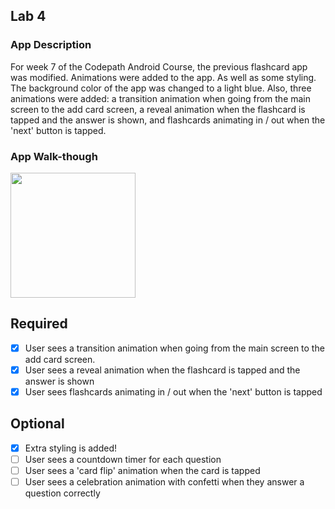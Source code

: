 ## Lab 4

### App Description
For week 7 of the Codepath Android Course, the previous flashcard app was modified. Animations were added to the app. As well as some styling. The background color of the app was changed to a light blue. Also, three animations were added: a transition animation when going from the main screen to the add card screen, a reveal animation when the flashcard is tapped and the answer is shown, and flashcards animating in / out when the 'next' button is tapped. 

### App Walk-though

<img src="http://g.recordit.co/FVSFz1ENOO.gif" width=200><br>

## Required
- [x] User sees a transition animation when going from the main screen to the add card screen.
- [x] User sees a reveal animation when the flashcard is tapped and the answer is shown
- [x] User sees flashcards animating in / out when the 'next' button is tapped

## Optional
- [x] Extra styling is added!
- [ ] User sees a countdown timer for each question
- [ ] User sees a 'card flip' animation when the card is tapped
- [ ] User sees a celebration animation with confetti when they answer a question correctly
